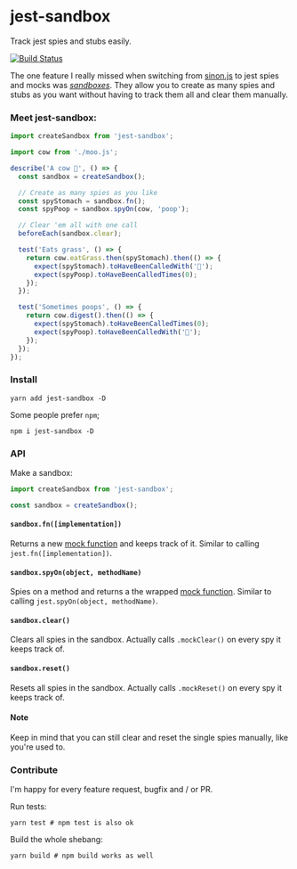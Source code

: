 # jest-sandbox

Track jest spies and stubs easily.

[![Build Status](https://travis-ci.org/JoinColony/jest-sandbox.svg?branch=master)](https://travis-ci.org/JoinColony/jest-sandbox)

The one feature I really missed when switching from [sinon.js](http://sinonjs.org) to jest spies and mocks was _[sandboxes](http://sinonjs.org/releases/v2.1.0/sandbox/)_. They allow you to create as many spies and stubs as you want without having to track them all and clear them manually.

### Meet jest-sandbox:

```javascript
import createSandbox from 'jest-sandbox';

import cow from './moo.js';

describe('A cow 🐄', () => {
  const sandbox = createSandbox();

  // Create as many spies as you like
  const spyStomach = sandbox.fn();
  const spyPoop = sandbox.spyOn(cow, 'poop');

  // Clear 'em all with one call
  beforeEach(sandbox.clear);

  test('Eats grass', () => {
    return cow.eatGrass.then(spyStomach).then(() => {
      expect(spyStomach).toHaveBeenCalledWith('🌱');
      expect(spyPoop).toHaveBeenCalledTimes(0);
    });
  });

  test('Sometimes poops', () => {
    return cow.digest().then(() => {
      expect(spyStomach).toHaveBeenCalledTimes(0);
      expect(spyPoop).toHaveBeenCalledWith('💩');
    });
  });
});
```

### Install

```shell
yarn add jest-sandbox -D
```

Some people prefer `npm`;
```shell
npm i jest-sandbox -D
```

### API

Make a sandbox:

```javascript
import createSandbox from 'jest-sandbox';

const sandbox = createSandbox();
```

#### `sandbox.fn([implementation])`

Returns a new [mock function](https://facebook.github.io/jest/docs/mock-function-api.html) and keeps track of it. Similar to calling `jest.fn([implementation])`.

#### `sandbox.spyOn(object, methodName)`

Spies on a method and returns a the wrapped [mock function](https://facebook.github.io/jest/docs/mock-function-api.html). Similar to calling `jest.spyOn(object, methodName)`.

#### `sandbox.clear()`

Clears all spies in the sandbox. Actually calls `.mockClear()` on every spy it keeps track of.

#### `sandbox.reset()`

Resets all spies in the sandbox. Actually calls `.mockReset()` on every spy it keeps track of.

#### Note
Keep in mind that you can still clear and reset the single spies manually, like you're used to.

### Contribute

I'm happy for every feature request, bugfix and / or PR.

Run tests:

```shell
yarn test # npm test is also ok
```

Build the whole shebang:

```shell
yarn build # npm build works as well
```
